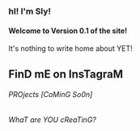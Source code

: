 <!-- # catchsly.github.io --> 

<!DOCTYPE html>
<html lang = "en">
<html>
<body>

 <h3> hI! I'm Sly! </h3>
 <h4> Welcome to Version 0.1 of the site! </h4>
 <p> It's nothing to write home about YET!</p>
 <h2>FinD mE on InsTagraM </h2>
 <h6> PROjects [CoMinG So0n] </h6>
 
 
 <h6> WhaT are YOU cReaTinG? </h6>
 
 
 
 </body>
 </html>
